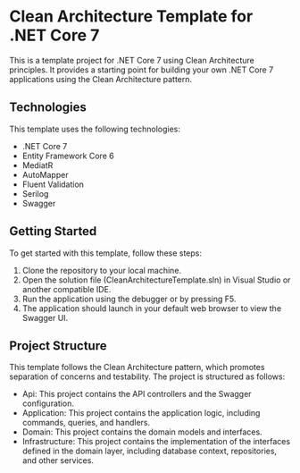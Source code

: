 # Clean Architecture Template for .NET Core 7

This is a template project for .NET Core 7 using Clean Architecture principles. It provides a starting point for building your own .NET Core 7 applications using the Clean Architecture pattern.

## Technologies

This template uses the following technologies:

- .NET Core 7
- Entity Framework Core 6
- MediatR
- AutoMapper
- Fluent Validation
- Serilog
- Swagger

## Getting Started

To get started with this template, follow these steps:

1. Clone the repository to your local machine.
2. Open the solution file (CleanArchitectureTemplate.sln) in Visual Studio or another compatible IDE.
3. Run the application using the debugger or by pressing F5.
4. The application should launch in your default web browser to view the Swagger UI.

## Project Structure

This template follows the Clean Architecture pattern, which promotes separation of concerns and testability. The project is structured as follows:

- Api: This project contains the API controllers and the Swagger configuration.
- Application: This project contains the application logic, including commands, queries, and handlers.
- Domain: This project contains the domain models and interfaces.
- Infrastructure: This project contains the implementation of the interfaces defined in the domain layer, including database context, repositories, and other services.
